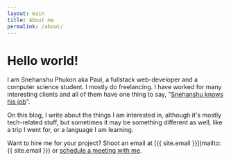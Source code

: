 ```yaml
---
layout: main
title: About me
permalink: /about/
---
```

<!-- Calendly link widget begin -->
<link href="https://assets.calendly.com/assets/external/widget.css" rel="stylesheet">
<script src="https://assets.calendly.com/assets/external/widget.js" type="text/javascript"></script>
<!-- Calendly link widget end -->

<!-- About -->
# Hello world!

I am Snehanshu Phukon aka Paul, a fullstack web-developer and a computer science student.
I mostly do freelancing. I have worked for many interesting clients and all
of them have one thing to say, "[Snehanshu knows his job](/reviews)".

On this blog, I write about the things I am interested in, although it's mostly
tech-related stuff, but sometimes it may be something different as well, like a trip
I went for, or a language I am learning.

Want to hire me for your project? Shoot an email at [{{ site.email }}](mailto:{{ site.email }}) or
<a href="" onclick="Calendly.initPopupWidget({url: 'https://calendly.com/snehanshu'});return false;">schedule a meeting with me</a>.
<!-- About end -->
